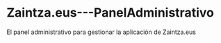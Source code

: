 # Zaintza.eus---PanelAdministrativo
El panel administrativo para gestionar la aplicación de Zaintza.eus
